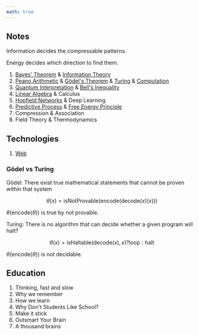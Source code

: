 ```yaml
---
math: true
---
```


## Notes

Information decides the compressable patterns.

Energy decides which direction to find them.

1. [Bayes' Theorem](./bayes) & [Information Theory](./info)
1. [Peano Arithmetic](./pa) & [Gödel's Theorem](../godel) & [Turing](./turing) & [Computation](./computation)
1. [Quantum Interpretation](./quantum) & [Bell's Inequality](./bell)
1. [Linear Algebra](./la) & Calculus
1. [Hopfield Networks](./hopfield) & Deep Learning
1. [Predictive Process](./pp) & [Free Energy Principle](./fep)
1. Compression & Association
1. Field Theory & Thermodynamics

## Technologies

1. [Web](./web)

### Gödel vs Turing

Gödel: There exist true mathematical statements that cannot be proven within that system

$$\theta(x) = \mathrm{isNotProvable}(\text {encode} ( \text {decode} (x)(x)))$$

$\theta(\text{encode}(\theta))$ is true by not provable.

Turing: There is no algorithm that can decide whether a given program will halt?

$$\theta(x) = \mathrm{isHaltable}(\text {decode} (x), x) ? \text{loop} : \text{halt}$$

$\theta(\text{encode}(\theta))$ is not decidable.

## Education

1. Thinking, fast and slow
1. Why we remember
1. How we learn
1. Why Don't Students Like School? 
1. Make it stick
1. Outsmart Your Brain
1. A thousand brains